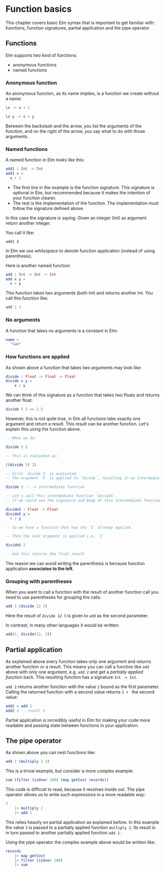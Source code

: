 # Function basics

This chapter covers basic Elm syntax that is important to get familiar with: functions, function signatures, partial application and the pipe operator.

## Functions

Elm supports two kind of functions:

- anonymous functions
- named functions

### Anonymous function

An anonymous function, as its name implies, is a function we create without a name:

```elm
\x -> x + 1

\x y -> x + y
```

Between the backslash and the arrow, you list the arguments of the function, and on the right of the arrow, you say what to do with those arguments.


### Named functions

A named function in Elm looks like this:

```elm
add1 : Int -> Int
add1 x =
  x + 1
```

- The first line in the example is the function signature. This signature is optional in Elm, but recommended because it makes the intention of your function clearer.
- The rest is the implementation of the function. The implementation must follow the signature defined above.

In this case the signature is saying: Given an integer (Int) as argument return another integer.

You call it like:

```
add1 3
```

In Elm we use *whitespace* to denote function application (instead of using parenthesis).

Here is another named function:

```elm
add : Int -> Int -> Int
add x y =
  x + y
```

This function takes two arguments (both Int) and returns another Int. You call this function like:

```elm
add 2 3
```

### No arguments

A function that takes no arguments is a constant in Elm:

```elm
name =
  "Sam"
```

### How functions are applied

As shown above a function that takes two arguments may look like:

```elm
divide : Float -> Float -> Float
divide x y =
    x / y
```

We can think of this signature as a function that takes two floats and returns another float:

```elm
divide 5 2 == 2.5
```

However, this is not quite true, in Elm all functions take exactly one argument and return a result. This result can be another function. 
Let's explain this using the function above.

```elm
-- When we do:

divide 5 2

-- This is evaluated as:

((divide 5) 2)

-- First `divide 5` is evaluated.
-- The argument `5` is applied to `divide`, resulting in an intermediate function.

divide 5 -- -> intermediate function

-- Let's call this intermediate function `divide5`.
-- If we could see the signature and body of this intermediate function, it would look like:

divide5 : Float -> Float
divide5 y =
  5 / y

-- So we have a function that has the `5` already applied.

-- Then the next argument is applied i.e. `2`

divide5 2

-- And this returns the final result
```

The reason we can avoid writing the parenthesis is because function application **associates to the left**.

### Grouping with parentheses

When you want to call a function with the result of another function call you need to use parentheses for grouping the calls:

```elm
add 1 (divide 12 3)
```

Here the result of `divide 12 3` is given to `add` as the second parameter.

In contrast, in many other languages it would be written:

```js
add(1, divide(12, 3))
```

## Partial application

As explained above every function takes only one argument and returns another function or a result.
This means you can call a function like `add` above with only one argument, e.g. `add 2` and get a *partially applied function* back.
This resulting function has a signature `Int -> Int`.

`add 2` returns another function with the value `2` bound as the first parameter. Calling the returned function with a second value returns `2 + ` the second value:

```elm
add2 = add 2
add2 3 -- result 5
```

Partial application is incredibly useful in Elm for making your code more readable and passing state between functions in your application.

## The pipe operator

As shown above you can nest functions like:

```elm
add 1 (multiply 2 3)
```

This is a trivial example, but consider a more complex example:

```elm
sum (filter (isOver 100) (map getCost records))
```

This code is difficult to read, because it resolves inside out. The pipe operator allows us to write such expressions in a more readable way:

```elm
3
    |> multiply 2
    |> add 1
```

This relies heavily on partial application as explained before. In this example the value `3` is passed to a partially applied function `multiply 2`. Its result is in turn passed to another partially applied function `add 1`.

Using the pipe operator the complex example above would be written like:

```elm
records
    |> map getCost
    |> filter (isOver 100)
    |> sum
```
